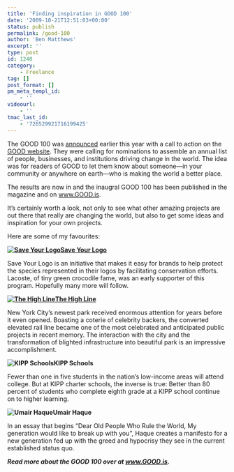 ```yaml
---
title: 'Finding inspiration in GOOD 100'
date: '2009-10-21T12:51:03+00:00'
status: publish
permalink: /good-100
author: 'Ben Matthews'
excerpt: ''
type: post
id: 1240
category:
    - Freelance
tag: []
post_format: []
pm_meta_templ_id:
    - ''
videourl:
    - ''
tmac_last_id:
    - '726529921716199425'
---
```

The GOOD 100 was [announced](http://web.archive.org/web/20110109151100/http://www.good.is/post/project-014-nominees-please/) earlier this year with a call to action on the [GOOD website](http://web.archive.org/web/20110109151100/http://www.good.is/). They were calling for nominations to assemble an annual list of people, businesses, and institutions driving change in the world. The idea was for readers of GOOD to let them know about someone—in your community or anywhere on earth—who is making the world a better place.

The results are now in and the inaugral GOOD 100 has been published in the magazine and on www.GOOD.is.

It’s certainly worth a look, not only to see what other amazing projects are out there that really are changing the world, but also to get some ideas and inspiration for your own projects.

Here are some of my favourites:

**[![](http://web.archive.org/web/20110109151100im_/http://user.cloudfront.goodinc.com/community/etling/save-your-logo-578.jpg "Save Your Logo")Save Your Logo](http://web.archive.org/web/20110109151100/http://www.good.is/post/the-good-100-save-your-logo/ "Save Your Logo")**

Save Your Logo is an initiative that makes it easy for brands to help protect the species represented in their logos by facilitating conservation efforts. Lacoste, of tiny green crocodile fame, was an early supporter of this program. Hopefully many more will follow.

**[![](http://web.archive.org/web/20110109151100im_/http://user.cloudfront.goodinc.com/community/etling/highline-0976trghjk.jpg "The High Line")The High Line](http://web.archive.org/web/20110109151100/http://www.good.is/post/the-good-100-the-high-line/)**

New York City’s newest park received enormous attention for years before it even opened. Boasting a coterie of celebrity backers, the converted elevated rail line became one of the most celebrated and anticipated public projects in recent memory. The interaction with the city and the transformation of blighted infrastructure into beautiful park is an impressive accomplishment.

**![](http://web.archive.org/web/20110109151100im_/http://user.cloudfront.goodinc.com/community/etling/578-87383-kipp-schools.jpg "KIPP Schools")KIPP Schools**

Fewer than one in five students in the nation’s low-income areas will attend college. But at KIPP charter schools, the inverse is true: Better than 80 percent of students who complete eighth grade at a KIPP school continue on to higher learning.

**![](http://web.archive.org/web/20110109151100im_/http://user.cloudfront.goodinc.com/community/etling/umair-haque-illo.jpg "Umair Haque")Umair Haque**

In an essay that begins “Dear Old People Who Rule the World, My generation would like to break up with you”, Haque creates a manifesto for a new generation fed up with the greed and hypocrisy they see in the current established status quo.

***Read more about the GOOD 100 over at www.GOOD.is.***